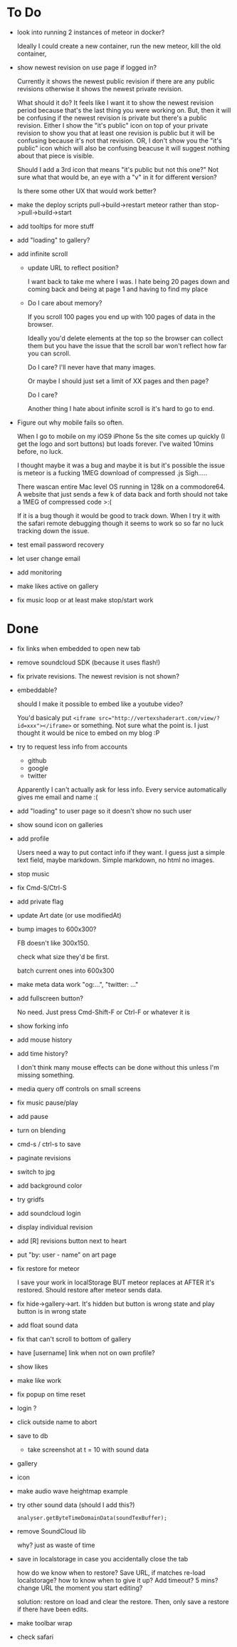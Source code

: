 ﻿# To Do

*   look into running 2 instances of meteor in docker?

    Ideally I could create a new container, run the new meteor,
    kill the old container,

*   show newest revision on use page if logged in?

    Currently it shows the newest public revision if there are any public revisions
    otherwise it shows the newest private revision.

    What should it do? It feels like I want it to show the newest revision period
    because that's the last thing you were working on. But, then it will be confusing
    if the newest revision is private but there's a public revision. Either I show
    the "it's public" icon on top of your private revision to show you that at least
    one revision is public but it will be confusing because it's not that revision.
    OR, I don't show you the "it's public" icon which will also be confusing beacuse
    it will suggest nothing about that piece is visible.

    Should I add a 3rd icon that means "it's public but not this one?" Not sure what
    that would be, an eye with a "v" in it for different **v**ersion?

    Is there some other UX that would work better?

*   make the deploy scripts pull->build->restart meteor rather than stop->pull->build->start

*   add tooltips for more stuff

*   add "loading" to gallery?

*   add infinite scroll

    *   update URL to reflect position?

        I want back to take me where I was.
        I hate being 20 pages down and coming
        back and being at page 1 and having
        to find my place

    *   Do I care about memory?

        If you scroll 100 pages you end up
        with 100 pages of data in the browser.

        Ideally you'd delete elements at the
        top so the browser can collect them
        but you have the issue that the scroll
        bar won't reflect how far you can scroll.

        Do I care? I'll never have that many
        images.

        Or maybe I should just set a limit
        of XX pages and then page?

        Do I care?

        Another thing I hate about infinite
        scroll is it's hard to go to end.

*   Figure out why mobile fails so often.

    When I go to mobile on my iOS9 iPhone 5s the site
    comes up quickly (I get the logo and sort buttons)
    but loads forever. I've waited 10mins before, no luck.

    I thought maybe it was a bug and maybe it is but it's
    possible the issue is meteor is a fucking 1MEG download
    of compressed .js  Sigh.....

    There wascan entire Mac level OS running in 128k on a commodore64.
    A website that just sends a few k of data back
    and forth should not take a 1MEG of compressed code >:(

    If it is a bug though it would be good to track down.
    When I try it with the safari remote debugging though
    it seems to work so so far no luck tracking down the issue.

*   test email password recovery

*   let user change email

*   add monitoring

*   make likes active on gallery

*   fix music loop or at least make stop/start work

# Done

*   fix links when embedded to open new tab

*   remove soundcloud SDK (because it uses flash!)

*   fix private revisions. The newest revision is not shown?

*   embeddable?

    should I make it possible to embed like a youtube video?

    You'd basicaly put `<iframe src="http://vertexshaderart.com/view/?id=xxx"></iframe>` or
    something. Not sure what the point is. I just thought it would
    be nice to embed on my blog :P

*   try to request less info from accounts

    *   github
    *   google
    *   twitter

    Apparently I can't actually ask for less info. Every service
    automatically gives me email and name :(

*   add "loading" to user page so it doesn't show no such user

*   show sound icon on galleries

*   add profile

    Users need a way to put contact info if they
    want. I guess just a simple text field,
    maybe markdown. Simple markdown, no html
    no images.

*   stop music

*   fix Cmd-S/Ctrl-S

*   add private flag

*   update Art date (or use modifiedAt)

*   bump images to 600x300?

    FB doesn't like 300x150.

    check what size they'd be first.

    batch current ones into 600x300

*   make meta data work "og:...", "twitter: ..."

*   add fullscreen button?

    No need. Just press Cmd-Shift-F or Ctrl-F or whatever it is

*   show forking info

*   add mouse history

*   add time history?

    I don't think many mouse effects can be done without
    this unless I'm missing something.

*   media query off controls on small screens

*   fix music pause/play

*   add pause

*   turn on blending

*   cmd-s / ctrl-s to save

*   paginate revisions

*   switch to jpg

*   add background color

*   try gridfs

*   add soundcloud login

*   display individual revision

*   add [R] revisions button next to heart

*   put "by: user - name" on art page

*   fix restore for meteor

    I save your work in localStorage BUT meteor replaces at AFTER it's restored.
    Should restore after meteor sends data.

*   fix hide->gallery->art. It's hidden but button is wrong state and play button is in wrong state

*   add float sound data

*   fix that can't scroll to bottom of gallery

*   have [username] link when not on own profile?

*   show likes

*   make like work

*   fix popup on time reset

*   login ?

*   click outside name to abort

*   save to db

    * take screenshot at t = 10 with sound data

*   gallery

*   icon

*   make audio wave heightmap example

*   try other sound data (should I add this?)

        analyser.getByteTimeDomainData(soundTexBuffer);

*   remove SoundCloud lib

    why? just as waste of time

*   save in localstorage in case you accidentally close the tab

    how do we know when to restore? Save URL, if matches re-load
    localstorage? how to know when to give it up? Add timeout? 5 mins?
    change URL the moment you start editing?

    solution: restore on load and clear the restore. Then, only
    save a restore if there have been edits.

*   make toolbar wrap

*   check safari


